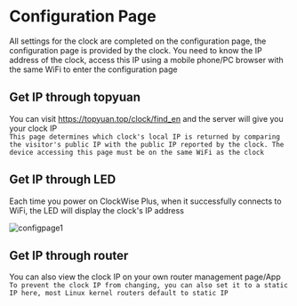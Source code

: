 # Configuration Page

All settings for the clock are completed on the configuration page, the configuration page is provided by the clock. You need to know the IP address of the clock, access this IP using a mobile phone/PC browser with the same WiFi to enter the configuration page

## Get IP through topyuan

You can visit https://topyuan.top/clock/find_en and the server will give you your clock IP  
`This page determines which clock's local IP is returned by comparing the visitor's public IP with the public IP reported by the clock. The device accessing this page must be on the same WiFi as the clock`

## Get IP through LED

Each time you power on ClockWise Plus, when it successfully connects to WiFi, the LED will display the clock's IP address

![configpage1](/img/configpage1.png)

## Get IP through router
You can also view the clock IP on your own router management page/App  
`To prevent the clock IP from changing, you can also set it to a static IP here, most Linux kernel routers default to static IP`